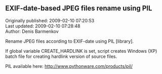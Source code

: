 ## EXIF-date-based JPEG files rename using PIL  
Originally published: 2009-02-10 07:20:53  
Last updated: 2009-02-10 07:28:48  
Author: Denis Barmenkov  
  
Rename JPEG files according to EXIF-date using PIL [library].

If global variable CREATE_HARDLINK is set, script creates Windows (XP) batch file 
for creating hardlink version of source files.

PIL available here: http://www.pythonware.com/products/pil/
